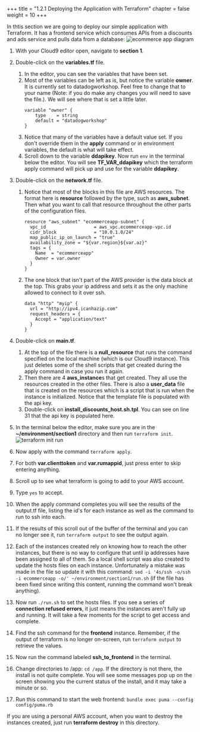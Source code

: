 +++
title = "1.2.1 Deploying the Application with Terraform"
chapter = false
weight = 10
+++

In thtis section we are going to deploy our simple application with Terraform. It has a frontend service which consumes APIs from a discounts and ads service and pulls data from a database: ![ecommerce app diagram](/images/dd-ecommerce-app-diagram.png)


1.  With your Cloud9 editor open, navigate to **section 1**. 
2.  Double-click on the **variables.tf** file.
    1.  In the editor, you can see the variables that have been set. 
    2.  Most of the variables can be left as is, but notice the variable **owner**. It is currently set to datadogworkshop. Feel free to change that to your name (Note: if you do make any changes you will need to save the file.). We will see where that is set a little later. 
        ```
        variable "owner" {
            type    = string
            default = "datadogworkshop"
        }
        ```
    1.  Notice that many of the variables have a default value set. If you don't override them in the **apply** command or in environment variables, the default is what will take effect. 
    2.  Scroll down to the variable **ddapikey**. Now run `env` in the terminal below the editor. You will see **TF_VAR_ddapikey** which the terraform apply command will pick up and use for the variable **ddapikey**. 
3.  Double-click on the **network.tf** file.
    1.  Notice that most of the blocks in this file are AWS resources. The format here is **resource** followed by the type, such as **aws_subnet**. Then what you want to call that resource throughout the other parts of the configuration files. 
        ```
        resource "aws_subnet" "ecommerceapp-subnet" {
          vpc_id                  = aws_vpc.ecommerceapp-vpc.id
          cidr_block              = "10.0.1.0/24"
          map_public_ip_on_launch = "true"
          availability_zone = "${var.region}${var.az}"
          tags = {
            Name  = "ecommerceapp"
            Owner = var.owner
          }
        }
        ```
    2.  The one block that isn't part of the AWS provider is the data block at the top. This grabs your ip address and sets it as the only machine allowed to connect to it over ssh.
        ```
        data "http" "myip" {
          url = "http://ipv4.icanhazip.com"
          request_headers = {
            Accept = "application/text"
          }
        }
        ```
4.  Double-click on **main.tf**.
    1.  At the top of the file there is a **null_resource** that runs the command specified on the local machine (which is our Cloud9 instance). This just deletes some of the shell scripts that get created during the apply command in case you run it again. 
    2.  Then there are 4 **aws_instance**s that get created. They all use the resources created in the other files. There is also a **user_data** file that is created on the resources which is a script that is run when the instance is initialized. Notice that the template file is populated with the api key.
    3.  Double-click on **install_discounts_host.sh.tpl**. You can see on line 31 that the api key is populated here. 
5.  In the terminal below the editor, make sure you are in the **~/environment/section1** directory and then run `terraform init`.![terraform init run](/images/dd-terraform-init-run.png)

6.  Now apply with the command `terraform apply`.
7.  For both **var.clienttoken** and **var.rumappid**, just press enter to skip entering anything.
8.  Scroll up to see what terraform is going to add to your AWS account.
9.  Type `yes` to accept.
10. When the apply command completes you will see the results of the output.tf file, listing the id's for each instance as well as the command to run to ssh into each.
11. If the results of this scroll out of the buffer of the terminal and you can no longer see it, run `terraform output` to see the output again.
12. Each of the instances created rely on knowing how to reach the other instances, but there is no way to configure that until ip addresses have been assigned to all of them. So a local shell script was also created to update the hosts files on each instance. Unfortunately a mistake was made in the file so update it with this command: `sed -i '4s/ssh -o/ssh -i ecommerceapp -o/' ~/environment/section1/run.sh` (if the file has been fixed since writing this content, running the command won't break anything). 
13. Now run `./run.sh` to set the hosts files. If you see a series of **connection refused errors**, it just means the instances aren't fully up and running. It will take a few moments for the script to get access and complete.
14. Find the ssh command for the **frontend** instance. Remember, if the output of terraform is no longer on-screen, run `terraform output` to retrieve the values.
15. Now run the command labeled **ssh_to_frontend** in the terminal.
16. Change directories to /app: `cd /app`. If the directory is not there, the install is not quite complete. You will see some messages pop up on the screen showing you the current status of the install, and it may take a minute or so. 
17. Run this command to start the web frontend: `bundle exec puma --config config/puma.rb`

If you are using a personal AWS account, when you want to destroy the instances created, just run **terraform destroy** in this directory.